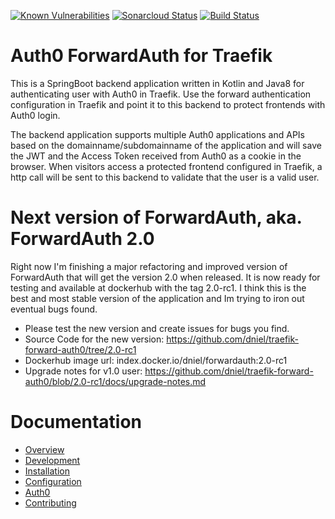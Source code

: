 [![Known Vulnerabilities](https://snyk.io/test/github/dniel/traefik-forward-auth0/badge.svg)](https://snyk.io/test/github/dniel/traefik-forward-auth0)
[![Sonarcloud Status](https://sonarcloud.io/api/project_badges/measure?project=dniel_traefik-forward-auth0&metric=alert_status)](https://sonarcloud.io/dashboard?id=dniel_traefik-forward-auth0)
[![Build Status](https://travis-ci.com/dniel/traefik-forward-auth0.svg?branch=master)](https://travis-ci.com/dniel/traefik-forward-auth0)


# Auth0 ForwardAuth for Traefik
This is a SpringBoot backend application written in Kotlin and Java8 for authenticating user with Auth0 in Traefik.
Use the forward authentication configuration in Traefik and point it to this backend to protect frontends with Auth0 login.

The backend application supports multiple Auth0 applications and APIs based on the domainname/subdomainname of the
application and will save the JWT and the Access Token received from Auth0 as a cookie in the browser. When visitors 
access a protected frontend configured in Traefik, a http call will be sent to this backend to validate that the user is
a valid user.

# Next version of ForwardAuth, aka. ForwardAuth 2.0
Right now I'm finishing a major refactoring and improved version of ForwardAuth that will get the version 2.0 when released.
It is now ready for testing and available at dockerhub with the tag 2.0-rc1. I think this is the best and most stable version
of the application and Im trying to iron out eventual bugs found.   
- Please test the new version and create issues for bugs you find.  
- Source Code for the new version: https://github.com/dniel/traefik-forward-auth0/tree/2.0-rc1
- Dockerhub image url: index.docker.io/dniel/forwardauth:2.0-rc1
- Upgrade notes for v1.0 user: https://github.com/dniel/traefik-forward-auth0/blob/2.0-rc1/docs/upgrade-notes.md

# Documentation
- [Overview](/docs/overview.md)
- [Development](/docs/development.md)
- [Installation](/docs/installation.md)
- [Configuration](/docs/configuration.md)
- [Auth0](/docs/auth0.md)
- [Contributing](/docs/contributing.md)
